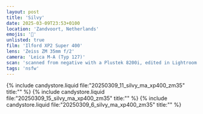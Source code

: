 ```yaml
---
layout: post
title: 'Silvy'
date: 2025-03-09T23:53+0100
location: 'Zandvoort, Netherlands'
emojis: '🔞'
unlisted: true
film: 'Ilford XP2 Super 400'
lens: 'Zeiss ZM 35mm f/2'
camera: 'Leica M-A (Typ 127)'
scan: 'scanned from negative with a Plustek 8200i, edited in Lightroom'
tags: 'nsfw'
---
```


{% include candystore.liquid file:"20250309_11_silvy_ma_xp400_zm35" title:"" %}
{% include candystore.liquid file:"20250309_15_silvy_ma_xp400_zm35" title:"" %}
{% include candystore.liquid file:"20250309_6_silvy_ma_xp400_zm35" title:"" %}